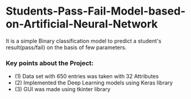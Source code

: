 # Students-Pass-Fail-Model-based-on-Artificial-Neural-Network
It is a simple Binary classification model to predict a student's result(pass/fail) on the basis of few parameters. 
### Key points about the Project: 
- (1) Data set with 650 entries was taken with 32 Attributes 
- (2) Implemented the Deep Learning models using Keras library 
- (3) GUI was made using tkinter library
